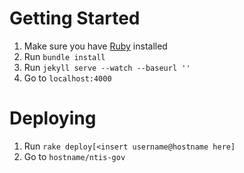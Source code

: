 Getting Started
===============

1. Make sure you have [Ruby](https://www.ruby-lang.org) installed
1. Run `bundle install`
1. Run `jekyll serve --watch --baseurl ''`
1. Go to `localhost:4000`

Deploying
=========

1. Run `rake deploy[<insert username@hostname here]`
1. Go to `hostname/ntis-gov`
